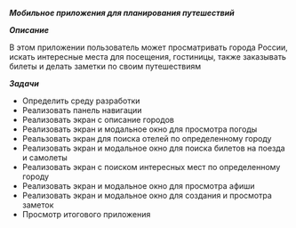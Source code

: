 ***Мобильное приложения для планирования путешествий***

***Описание***

В этом приложении пользователь может просматривать города России, искать интересные места для посещения, гостиницы, также заказывать билеты и делать заметки по своим путешествиям 

***Задачи***

*	Определить среду разработки 
*	Реализовать панель навигации
*	Реализовать экран с описание городов
*	Реализовать экран и модальное окно для просмотра погоды
*	Реальзовать экран для поиска отелей по определенному городу
*	Реализовать экран и модальное окно для поиска билетов на поезда и самолеты
*	Реализовать экран с поиском интересных мест по определенному городу
*	Реализовать экран и модальное окно для просмотра афиши
*	Реализовать экран и модальное окно для создания и просмотра заметок
*	Просмотр итогового приложения
